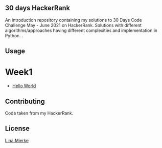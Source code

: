 ## 30 days HackerRank

An introduction repository containing my solutions to 30 Days Code Challenge May - June 2021 on HackerRank. Solutions with different algorithms/approaches having different complexities and implementation in Python. .



## Usage

# Week1

* [Hello World](https://github.com/LinaMierke/30daycode/blob/main/day0.py)

## Contributing
Code taken from my HackerRank.

## License
[Lina Mierke](https://www.linamierke.com)